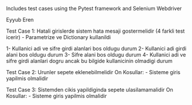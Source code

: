 Includes test cases using the Pytest framework and Selenium Webdriver

Eyyub Eren

Test Case 1: Hatali girislerde sistem hata mesaji gostermelidir (4 farkli test icerir) - Parametrize ve Dictionary kullanildi 

1- Kullanici adi ve sifre girdi alanlari bos oldugu durum 
2- Kullanici adi girdi alani bos oldugu durum
3- Sifre alani bos oldugu durum
4- Kullanici adi ve sifre girdi alanlari dogru ancak bu bilgide kullanicinin olmadigi durum

Test Case 2: Urunler sepete eklenebilmelidir
On Kosullar: - Sisteme giris yapilmis olmalidir
      
Test Case 3: Sistemden cikis yapildiginda sepete ulasilamamalidir
On Kosullar: - Sisteme giris yapilmis olmalidir
